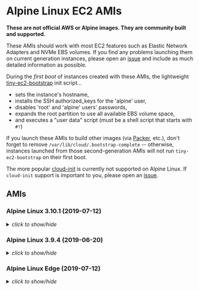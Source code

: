 # Alpine Linux EC2 AMIs

**These are not official AWS or Alpine images.  They are community built and
supported.**

These AMIs should work with most EC2 features such as Elastic Network Adapters
and NVMe EBS volumes.  If you find any problems launching them on current
generation instances, please open an [issue](https://github.com/mcrute/alpine-ec2-ami/issues)
and include as much detailed information as possible.

During the *first boot* of instances created with these AMIs, the lightweight
[tiny-ec2-bootstrap](https://github.com/mcrute/tiny-ec2-bootstrap) init
script...
- sets the instance's hostname,
- installs the SSH authorized_keys for the 'alpine' user,
- disables 'root' and 'alpine' users' passwords,
- expands the root partition to use all available EBS volume space,
- and executes a "user data" script (must be a shell script that starts with `#!`)

If you launch these AMIs to build other images (via [Packer](https://packer.io),
etc.), don't forget to remove `/var/lib/cloud/.bootstrap-complete` --
otherwise, instances launched from those second-generation AMIs will not run
`tiny-ec2-bootstrap` on their first boot.

The more popular [cloud-init](https://cloudinit.readthedocs.io/en/latest/)
is currently not supported on Alpine Linux.  If `cloud-init` support is
important to you, please open an [issue](https://github.com/mcrute/alpine-ec2-ami/issues).

## AMIs

### Alpine Linux 3.10.1 (2019-07-12)
<details><summary><i>click to show/hide</i></summary><p>

| Region | alpine-ami-3.10.1-x86_64-r0 |
| ------ | --- |
| ap-northeast-1 | [ami-039a6734ca3e107c2](https://ap-northeast-1.console.aws.amazon.com/ec2/home#Images:visibility=public-images;imageId=ami-039a6734ca3e107c2) ([launch](https://ap-northeast-1.console.aws.amazon.com/ec2/home#launchAmi=ami-039a6734ca3e107c2)) |
| ap-northeast-2 | [ami-0fc9157e14e1701ea](https://ap-northeast-2.console.aws.amazon.com/ec2/home#Images:visibility=public-images;imageId=ami-0fc9157e14e1701ea) ([launch](https://ap-northeast-2.console.aws.amazon.com/ec2/home#launchAmi=ami-0fc9157e14e1701ea)) |
| ap-south-1 | [ami-0f704cf587a1bd591](https://ap-south-1.console.aws.amazon.com/ec2/home#Images:visibility=public-images;imageId=ami-0f704cf587a1bd591) ([launch](https://ap-south-1.console.aws.amazon.com/ec2/home#launchAmi=ami-0f704cf587a1bd591)) |
| ap-southeast-1 | [ami-04ee093ad3986c1e2](https://ap-southeast-1.console.aws.amazon.com/ec2/home#Images:visibility=public-images;imageId=ami-04ee093ad3986c1e2) ([launch](https://ap-southeast-1.console.aws.amazon.com/ec2/home#launchAmi=ami-04ee093ad3986c1e2)) |
| ap-southeast-2 | [ami-08b686d005668aa12](https://ap-southeast-2.console.aws.amazon.com/ec2/home#Images:visibility=public-images;imageId=ami-08b686d005668aa12) ([launch](https://ap-southeast-2.console.aws.amazon.com/ec2/home#launchAmi=ami-08b686d005668aa12)) |
| ca-central-1 | [ami-073a7bdf1f93fdf07](https://ca-central-1.console.aws.amazon.com/ec2/home#Images:visibility=public-images;imageId=ami-073a7bdf1f93fdf07) ([launch](https://ca-central-1.console.aws.amazon.com/ec2/home#launchAmi=ami-073a7bdf1f93fdf07)) |
| eu-central-1 | [ami-02b0787907fb72c16](https://eu-central-1.console.aws.amazon.com/ec2/home#Images:visibility=public-images;imageId=ami-02b0787907fb72c16) ([launch](https://eu-central-1.console.aws.amazon.com/ec2/home#launchAmi=ami-02b0787907fb72c16)) |
| eu-north-1 | [ami-020c6eab877f87e9c](https://eu-north-1.console.aws.amazon.com/ec2/home#Images:visibility=public-images;imageId=ami-020c6eab877f87e9c) ([launch](https://eu-north-1.console.aws.amazon.com/ec2/home#launchAmi=ami-020c6eab877f87e9c)) |
| eu-west-1 | [ami-08f5d4eaae3855536](https://eu-west-1.console.aws.amazon.com/ec2/home#Images:visibility=public-images;imageId=ami-08f5d4eaae3855536) ([launch](https://eu-west-1.console.aws.amazon.com/ec2/home#launchAmi=ami-08f5d4eaae3855536)) |
| eu-west-2 | [ami-01fe12a7b5f0ae5e4](https://eu-west-2.console.aws.amazon.com/ec2/home#Images:visibility=public-images;imageId=ami-01fe12a7b5f0ae5e4) ([launch](https://eu-west-2.console.aws.amazon.com/ec2/home#launchAmi=ami-01fe12a7b5f0ae5e4)) |
| eu-west-3 | [ami-07098b9dc4e34adee](https://eu-west-3.console.aws.amazon.com/ec2/home#Images:visibility=public-images;imageId=ami-07098b9dc4e34adee) ([launch](https://eu-west-3.console.aws.amazon.com/ec2/home#launchAmi=ami-07098b9dc4e34adee)) |
| sa-east-1 | [ami-06b3a596069b29720](https://sa-east-1.console.aws.amazon.com/ec2/home#Images:visibility=public-images;imageId=ami-06b3a596069b29720) ([launch](https://sa-east-1.console.aws.amazon.com/ec2/home#launchAmi=ami-06b3a596069b29720)) |
| us-east-1 | [ami-0cce76b5f0a9c52f3](https://us-east-1.console.aws.amazon.com/ec2/home#Images:visibility=public-images;imageId=ami-0cce76b5f0a9c52f3) ([launch](https://us-east-1.console.aws.amazon.com/ec2/home#launchAmi=ami-0cce76b5f0a9c52f3)) |
| us-east-2 | [ami-0e0eea8fb3cea9bf6](https://us-east-2.console.aws.amazon.com/ec2/home#Images:visibility=public-images;imageId=ami-0e0eea8fb3cea9bf6) ([launch](https://us-east-2.console.aws.amazon.com/ec2/home#launchAmi=ami-0e0eea8fb3cea9bf6)) |
| us-west-1 | [ami-0db3b834555de24aa](https://us-west-1.console.aws.amazon.com/ec2/home#Images:visibility=public-images;imageId=ami-0db3b834555de24aa) ([launch](https://us-west-1.console.aws.amazon.com/ec2/home#launchAmi=ami-0db3b834555de24aa)) |
| us-west-2 | [ami-01ddc73ca7c75f53d](https://us-west-2.console.aws.amazon.com/ec2/home#Images:visibility=public-images;imageId=ami-01ddc73ca7c75f53d) ([launch](https://us-west-2.console.aws.amazon.com/ec2/home#launchAmi=ami-01ddc73ca7c75f53d)) |

</p></details>

### Alpine Linux 3.9.4 (2019-06-20)
<details><summary><i>click to show/hide</i></summary><p>

| Region | alpine-ami-3.9.4-x86_64-r0 |
| ------ | --- |
| ap-northeast-1 | [ami-03d9fcbacd2999688](https://ap-northeast-1.console.aws.amazon.com/ec2/home#Images:visibility=public-images;imageId=ami-03d9fcbacd2999688) ([launch](https://ap-northeast-1.console.aws.amazon.com/ec2/home#launchAmi=ami-03d9fcbacd2999688)) |
| ap-northeast-2 | [ami-004989011ec957b83](https://ap-northeast-2.console.aws.amazon.com/ec2/home#Images:visibility=public-images;imageId=ami-004989011ec957b83) ([launch](https://ap-northeast-2.console.aws.amazon.com/ec2/home#launchAmi=ami-004989011ec957b83)) |
| ap-south-1 | [ami-0cb67b835ca871537](https://ap-south-1.console.aws.amazon.com/ec2/home#Images:visibility=public-images;imageId=ami-0cb67b835ca871537) ([launch](https://ap-south-1.console.aws.amazon.com/ec2/home#launchAmi=ami-0cb67b835ca871537)) |
| ap-southeast-1 | [ami-03f6391214dbfd225](https://ap-southeast-1.console.aws.amazon.com/ec2/home#Images:visibility=public-images;imageId=ami-03f6391214dbfd225) ([launch](https://ap-southeast-1.console.aws.amazon.com/ec2/home#launchAmi=ami-03f6391214dbfd225)) |
| ap-southeast-2 | [ami-0074f16503a9ebe8c](https://ap-southeast-2.console.aws.amazon.com/ec2/home#Images:visibility=public-images;imageId=ami-0074f16503a9ebe8c) ([launch](https://ap-southeast-2.console.aws.amazon.com/ec2/home#launchAmi=ami-0074f16503a9ebe8c)) |
| ca-central-1 | [ami-0a3cf4fc46141c449](https://ca-central-1.console.aws.amazon.com/ec2/home#Images:visibility=public-images;imageId=ami-0a3cf4fc46141c449) ([launch](https://ca-central-1.console.aws.amazon.com/ec2/home#launchAmi=ami-0a3cf4fc46141c449)) |
| eu-central-1 | [ami-007081891d730c5f1](https://eu-central-1.console.aws.amazon.com/ec2/home#Images:visibility=public-images;imageId=ami-007081891d730c5f1) ([launch](https://eu-central-1.console.aws.amazon.com/ec2/home#launchAmi=ami-007081891d730c5f1)) |
| eu-north-1 | [ami-09267b5c6d7722fdd](https://eu-north-1.console.aws.amazon.com/ec2/home#Images:visibility=public-images;imageId=ami-09267b5c6d7722fdd) ([launch](https://eu-north-1.console.aws.amazon.com/ec2/home#launchAmi=ami-09267b5c6d7722fdd)) |
| eu-west-1 | [ami-0587fd7b04af5d01d](https://eu-west-1.console.aws.amazon.com/ec2/home#Images:visibility=public-images;imageId=ami-0587fd7b04af5d01d) ([launch](https://eu-west-1.console.aws.amazon.com/ec2/home#launchAmi=ami-0587fd7b04af5d01d)) |
| eu-west-2 | [ami-09b9943895590f23e](https://eu-west-2.console.aws.amazon.com/ec2/home#Images:visibility=public-images;imageId=ami-09b9943895590f23e) ([launch](https://eu-west-2.console.aws.amazon.com/ec2/home#launchAmi=ami-09b9943895590f23e)) |
| eu-west-3 | [ami-01dcaa2533a49748d](https://eu-west-3.console.aws.amazon.com/ec2/home#Images:visibility=public-images;imageId=ami-01dcaa2533a49748d) ([launch](https://eu-west-3.console.aws.amazon.com/ec2/home#launchAmi=ami-01dcaa2533a49748d)) |
| sa-east-1 | [ami-0645cb90aca8de136](https://sa-east-1.console.aws.amazon.com/ec2/home#Images:visibility=public-images;imageId=ami-0645cb90aca8de136) ([launch](https://sa-east-1.console.aws.amazon.com/ec2/home#launchAmi=ami-0645cb90aca8de136)) |
| us-east-1 | [ami-0ac744c9e5e2dcbcf](https://us-east-1.console.aws.amazon.com/ec2/home#Images:visibility=public-images;imageId=ami-0ac744c9e5e2dcbcf) ([launch](https://us-east-1.console.aws.amazon.com/ec2/home#launchAmi=ami-0ac744c9e5e2dcbcf)) |
| us-east-2 | [ami-074a01fd0b7de0135](https://us-east-2.console.aws.amazon.com/ec2/home#Images:visibility=public-images;imageId=ami-074a01fd0b7de0135) ([launch](https://us-east-2.console.aws.amazon.com/ec2/home#launchAmi=ami-074a01fd0b7de0135)) |
| us-west-1 | [ami-0a70d6f1ce22ddfb1](https://us-west-1.console.aws.amazon.com/ec2/home#Images:visibility=public-images;imageId=ami-0a70d6f1ce22ddfb1) ([launch](https://us-west-1.console.aws.amazon.com/ec2/home#launchAmi=ami-0a70d6f1ce22ddfb1)) |
| us-west-2 | [ami-006aeb6d57c92f978](https://us-west-2.console.aws.amazon.com/ec2/home#Images:visibility=public-images;imageId=ami-006aeb6d57c92f978) ([launch](https://us-west-2.console.aws.amazon.com/ec2/home#launchAmi=ami-006aeb6d57c92f978)) |

</p></details>

### Alpine Linux Edge (2019-07-12)
<details><summary><i>click to show/hide</i></summary><p>

| Region | alpine-ami-edge-x86_64-20190712152706 |
| ------ | --- |
| ap-northeast-1 | [ami-03529f4b01b3ff4d2](https://ap-northeast-1.console.aws.amazon.com/ec2/home#Images:visibility=public-images;imageId=ami-03529f4b01b3ff4d2) ([launch](https://ap-northeast-1.console.aws.amazon.com/ec2/home#launchAmi=ami-03529f4b01b3ff4d2)) |
| ap-northeast-2 | [ami-033415c5ef8fc23a5](https://ap-northeast-2.console.aws.amazon.com/ec2/home#Images:visibility=public-images;imageId=ami-033415c5ef8fc23a5) ([launch](https://ap-northeast-2.console.aws.amazon.com/ec2/home#launchAmi=ami-033415c5ef8fc23a5)) |
| ap-south-1 | [ami-0467b6e5e38f5085f](https://ap-south-1.console.aws.amazon.com/ec2/home#Images:visibility=public-images;imageId=ami-0467b6e5e38f5085f) ([launch](https://ap-south-1.console.aws.amazon.com/ec2/home#launchAmi=ami-0467b6e5e38f5085f)) |
| ap-southeast-1 | [ami-03fe517dfde26c76d](https://ap-southeast-1.console.aws.amazon.com/ec2/home#Images:visibility=public-images;imageId=ami-03fe517dfde26c76d) ([launch](https://ap-southeast-1.console.aws.amazon.com/ec2/home#launchAmi=ami-03fe517dfde26c76d)) |
| ap-southeast-2 | [ami-0c115523398cf0074](https://ap-southeast-2.console.aws.amazon.com/ec2/home#Images:visibility=public-images;imageId=ami-0c115523398cf0074) ([launch](https://ap-southeast-2.console.aws.amazon.com/ec2/home#launchAmi=ami-0c115523398cf0074)) |
| ca-central-1 | [ami-030c1fe435b2a6b42](https://ca-central-1.console.aws.amazon.com/ec2/home#Images:visibility=public-images;imageId=ami-030c1fe435b2a6b42) ([launch](https://ca-central-1.console.aws.amazon.com/ec2/home#launchAmi=ami-030c1fe435b2a6b42)) |
| eu-central-1 | [ami-0faa56a118e5d5107](https://eu-central-1.console.aws.amazon.com/ec2/home#Images:visibility=public-images;imageId=ami-0faa56a118e5d5107) ([launch](https://eu-central-1.console.aws.amazon.com/ec2/home#launchAmi=ami-0faa56a118e5d5107)) |
| eu-north-1 | [ami-04dbb65ab0d53d6ae](https://eu-north-1.console.aws.amazon.com/ec2/home#Images:visibility=public-images;imageId=ami-04dbb65ab0d53d6ae) ([launch](https://eu-north-1.console.aws.amazon.com/ec2/home#launchAmi=ami-04dbb65ab0d53d6ae)) |
| eu-west-1 | [ami-0b6628874c765750e](https://eu-west-1.console.aws.amazon.com/ec2/home#Images:visibility=public-images;imageId=ami-0b6628874c765750e) ([launch](https://eu-west-1.console.aws.amazon.com/ec2/home#launchAmi=ami-0b6628874c765750e)) |
| eu-west-2 | [ami-07bb0e2fe1405fb68](https://eu-west-2.console.aws.amazon.com/ec2/home#Images:visibility=public-images;imageId=ami-07bb0e2fe1405fb68) ([launch](https://eu-west-2.console.aws.amazon.com/ec2/home#launchAmi=ami-07bb0e2fe1405fb68)) |
| eu-west-3 | [ami-056ef01cbdab4ff2d](https://eu-west-3.console.aws.amazon.com/ec2/home#Images:visibility=public-images;imageId=ami-056ef01cbdab4ff2d) ([launch](https://eu-west-3.console.aws.amazon.com/ec2/home#launchAmi=ami-056ef01cbdab4ff2d)) |
| sa-east-1 | [ami-0806e34494b838a44](https://sa-east-1.console.aws.amazon.com/ec2/home#Images:visibility=public-images;imageId=ami-0806e34494b838a44) ([launch](https://sa-east-1.console.aws.amazon.com/ec2/home#launchAmi=ami-0806e34494b838a44)) |
| us-east-1 | [ami-0a43d81e6daed9bb6](https://us-east-1.console.aws.amazon.com/ec2/home#Images:visibility=public-images;imageId=ami-0a43d81e6daed9bb6) ([launch](https://us-east-1.console.aws.amazon.com/ec2/home#launchAmi=ami-0a43d81e6daed9bb6)) |
| us-east-2 | [ami-0fd554560b36e0626](https://us-east-2.console.aws.amazon.com/ec2/home#Images:visibility=public-images;imageId=ami-0fd554560b36e0626) ([launch](https://us-east-2.console.aws.amazon.com/ec2/home#launchAmi=ami-0fd554560b36e0626)) |
| us-west-1 | [ami-079d3be78a25ec349](https://us-west-1.console.aws.amazon.com/ec2/home#Images:visibility=public-images;imageId=ami-079d3be78a25ec349) ([launch](https://us-west-1.console.aws.amazon.com/ec2/home#launchAmi=ami-079d3be78a25ec349)) |
| us-west-2 | [ami-0e8ecf7c0ae98cb6a](https://us-west-2.console.aws.amazon.com/ec2/home#Images:visibility=public-images;imageId=ami-0e8ecf7c0ae98cb6a) ([launch](https://us-west-2.console.aws.amazon.com/ec2/home#launchAmi=ami-0e8ecf7c0ae98cb6a)) |

</p></details>
